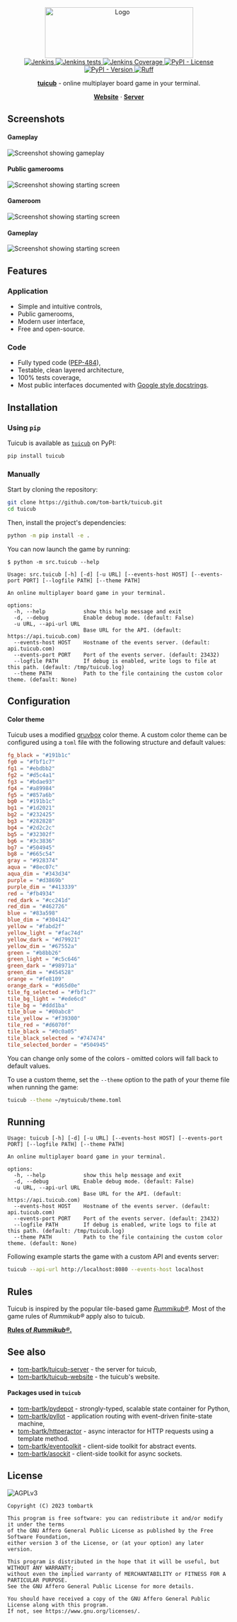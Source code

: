 <div align="center">
  <a href="https://github.com/tom-bartk/tuicub">
    <img src="https://static.tuicub.com/img/tuicub-logo.png" alt="Logo" width="335" height="115">
  </a>

<div align="center">
<a href="https://jenkins.tombartk.com/job/tuicub/">
  <img alt="Jenkins" src="https://img.shields.io/jenkins/build?jobUrl=https%3A%2F%2Fjenkins.tombartk.com%2Fjob%2Ftuicub">
</a>
<a href="https://jenkins.tombartk.com/job/tuicub/lastCompletedBuild/testReport/">
  <img alt="Jenkins tests" src="https://img.shields.io/jenkins/tests?jobUrl=https%3A%2F%2Fjenkins.tombartk.com%2Fjob%2Ftuicub">
</a>
<a href="https://jenkins.tombartk.com/job/tuicub/lastCompletedBuild/coverage/">
  <img alt="Jenkins Coverage" src="https://img.shields.io/jenkins/coverage/apiv4?jobUrl=https%3A%2F%2Fjenkins.tombartk.com%2Fjob%2Ftuicub%2F">
</a>
<a href="https://www.gnu.org/licenses/agpl-3.0.en.html">
  <img alt="PyPI - License" src="https://img.shields.io/pypi/l/tuicub">
</a>
<a href="https://pypi.org/project/tuicubserver/">
  <img alt="PyPI - Version" src="https://img.shields.io/pypi/v/tuicub">
</a>
<a href="https://github.com/astral-sh/ruff"><img src="https://img.shields.io/endpoint?url=https://raw.githubusercontent.com/astral-sh/ruff/main/assets/badge/v2.json" alt="Ruff" style="max-width:100%;"></a>
</div>

  <p align="center">
    <b><a href="https://tuicub.com">tuicub</a></b> - online multiplayer board game in your terminal.
  </p>
   <p align="center">
    <a href="https://tuicub.com"><strong>Website</strong></a>
    ·
    <a href="https://github.com/tom-bartk/tuicub"><strong>Server</strong></a>
  </p>
</div>


## Screenshots

#### Gameplay
![Screenshot showing gameplay](https://static.tuicub.com/img/tuicub_screenshot_1.png)

#### Public gamerooms
![Screenshot showing starting screen](https://static.tuicub.com/img/tuicub_screenshot_2.png)

#### Gameroom
![Screenshot showing starting screen](https://static.tuicub.com/img/tuicub_screenshot_5.png)

#### Gameplay
![Screenshot showing starting screen](https://static.tuicub.com/img/tuicub_screenshot_3.png)


## Features

### Application

- Simple and intuitive controls,
- Public gamerooms,
- Modern user interface,
- Free and open-source.

### Code

- Fully typed code ([PEP-484](https://peps.python.org/pep-0484/)),
- Testable, clean layered architecture,
- 100% tests coverage,
- Most public interfaces documented with [Google style docstrings](https://sphinxcontrib-napoleon.readthedocs.io/en/latest/example_google.html).

## Installation

### Using `pip`

Tuicub is available as [`tuicub`](https://pypi.org/project/tuicub/) on PyPI:
```sh
pip install tuicub
```

### Manually

Start by cloning the repository:

```sh
git clone https://github.com/tom-bartk/tuicub.git
cd tuicub
```

Then, install the project's dependencies:

```sh
python -m pip install -e .
```

You can now launch the game by running:

```
$ python -m src.tuicub --help

Usage: src.tuicub [-h] [-d] [-u URL] [--events-host HOST] [--events-port PORT] [--logfile PATH] [--theme PATH]

An online multiplayer board game in your terminal.

options:
  -h, --help            show this help message and exit
  -d, --debug           Enable debug mode. (default: False)
  -u URL, --api-url URL
                        Base URL for the API. (default: https://api.tuicub.com)
  --events-host HOST    Hostname of the events server. (default: api.tuicub.com)
  --events-port PORT    Port of the events server. (default: 23432)
  --logfile PATH        If debug is enabled, write logs to file at this path. (default: /tmp/tuicub.log)
  --theme PATH          Path to the file containing the custom color theme. (default: None)
```

## Configuration

#### Color theme

Tuicub uses a modified [gruvbox](https://github.com/morhetz/gruvbox) color theme. A custom color theme can be configured using a `toml` file with the following structure and default values:

```toml
fg_black = "#191b1c"
fg0 = "#fbf1c7"
fg1 = "#ebdbb2"
fg2 = "#d5c4a1"
fg3 = "#bdae93"
fg4 = "#a89984"
fg5 = "#857a6b"
bg0 = "#191b1c"
bg1 = "#1d2021"
bg2 = "#232425"
bg3 = "#282828"
bg4 = "#2d2c2c"
bg5 = "#32302f"
bg6 = "#3c3836"
bg7 = "#504945"
bg8 = "#665c54"
gray = "#928374"
aqua = "#8ec07c"
aqua_dim = "#343d34"
purple = "#d3869b"
purple_dim = "#413339"
red = "#fb4934"
red_dark = "#cc241d"
red_dim = "#462726"
blue = "#83a598"
blue_dim = "#304142"
yellow = "#fabd2f"
yellow_light = "#fac74d"
yellow_dark = "#d79921"
yellow_dim = "#67552a"
green = "#b8bb26"
green_light = "#c5c646"
green_dark = "#98971a"
green_dim = "#454528"
orange = "#fe8109"
orange_dark = "#d65d0e"
tile_fg_selected = "#fbf1c7"
tile_bg_light = "#ede6cd"
tile_bg = "#ddd1ba"
tile_blue = "#00abc8"
tile_yellow = "#f39300"
tile_red = "#d6070f"
tile_black = "#0c0a05"
tile_black_selected = "#747474"
tile_selected_border = "#504945"
```

You can change only some of the colors - omitted colors will fall back to default values.

To use a custom theme, set the `--theme` option to the path of your theme file when running the game:

```sh
tuicub --theme ~/mytuicub/theme.toml
```


## Running

```
Usage: tuicub [-h] [-d] [-u URL] [--events-host HOST] [--events-port PORT] [--logfile PATH] [--theme PATH]

An online multiplayer board game in your terminal.

options:
  -h, --help            show this help message and exit
  -d, --debug           Enable debug mode. (default: False)
  -u URL, --api-url URL
                        Base URL for the API. (default: https://api.tuicub.com)
  --events-host HOST    Hostname of the events server. (default: api.tuicub.com)
  --events-port PORT    Port of the events server. (default: 23432)
  --logfile PATH        If debug is enabled, write logs to file at this path. (default: /tmp/tuicub.log)
  --theme PATH          Path to the file containing the custom color theme. (default: None)
```

Following example starts the game with a custom API and events server:

```sh
tuicub --api-url http://localhost:8080 --events-host localhost
```

## Rules

Tuicub is inspired by the popular tile-based game [_Rummikub&reg;_](https://rummikub.com). Most of the game rules
of _Rummikub&reg;_ apply also to tuicub.

[**Rules of _Rummikub&reg;_.**](https://en.wikipedia.org/wiki/Rummikub#Rules)


## See also

* [tom-bartk/tuicub-server](https://github.com/tom-bartk/tuicub-server) - the server for tuicub,
* [tom-bartk/tuicub-website](https://github.com/tom-bartk/tuicub-website) - the tuicub's website.

#### Packages used in `tuicub`
* [tom-bartk/pydepot](https://github.com/tom-bartk/pydepot) - strongly-typed, scalable state container for Python,
* [tom-bartk/pyllot](https://github.com/tom-bartk/pyllot) - application routing with event-driven finite-state machine,
* [tom-bartk/httperactor](https://github.com/tom-bartk/httperactor) - async interactor for HTTP requests using a template method.
* [tom-bartk/eventoolkit](https://github.com/tom-bartk/eventoolkit) - client-side toolkit for abstract events.
* [tom-bartk/asockit](https://github.com/tom-bartk/asockit) - client-side toolkit for async sockets. 



## License
![AGPLv3](https://www.gnu.org/graphics/agplv3-with-text-162x68.png)
```monospace
Copyright (C) 2023 tombartk 

This program is free software: you can redistribute it and/or modify it under the terms
of the GNU Affero General Public License as published by the Free Software Foundation,
either version 3 of the License, or (at your option) any later version.

This program is distributed in the hope that it will be useful, but WITHOUT ANY WARRANTY;
without even the implied warranty of MERCHANTABILITY or FITNESS FOR A PARTICULAR PURPOSE.
See the GNU Affero General Public License for more details.

You should have received a copy of the GNU Affero General Public License along with this program.
If not, see https://www.gnu.org/licenses/.
```
